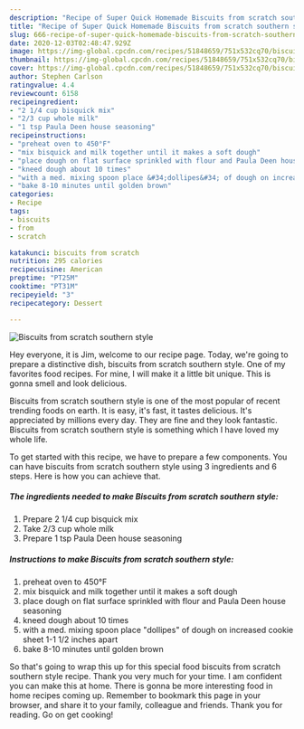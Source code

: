 ```yaml
---
description: "Recipe of Super Quick Homemade Biscuits from scratch southern style"
title: "Recipe of Super Quick Homemade Biscuits from scratch southern style"
slug: 666-recipe-of-super-quick-homemade-biscuits-from-scratch-southern-style
date: 2020-12-03T02:48:47.929Z
image: https://img-global.cpcdn.com/recipes/51848659/751x532cq70/biscuits-from-scratch-southern-style-recipe-main-photo.jpg
thumbnail: https://img-global.cpcdn.com/recipes/51848659/751x532cq70/biscuits-from-scratch-southern-style-recipe-main-photo.jpg
cover: https://img-global.cpcdn.com/recipes/51848659/751x532cq70/biscuits-from-scratch-southern-style-recipe-main-photo.jpg
author: Stephen Carlson
ratingvalue: 4.4
reviewcount: 6158
recipeingredient:
- "2 1/4 cup bisquick mix"
- "2/3 cup whole milk"
- "1 tsp Paula Deen house seasoning"
recipeinstructions:
- "preheat oven to 450°F"
- "mix bisquick and milk together until it makes a soft dough"
- "place dough on flat surface sprinkled with flour and Paula Deen house seasoning"
- "kneed dough about 10 times"
- "with a med. mixing spoon place &#34;dollipes&#34; of dough on increased cookie sheet 1-1 1/2 inches apart"
- "bake 8-10 minutes until golden brown"
categories:
- Recipe
tags:
- biscuits
- from
- scratch

katakunci: biscuits from scratch 
nutrition: 295 calories
recipecuisine: American
preptime: "PT25M"
cooktime: "PT31M"
recipeyield: "3"
recipecategory: Dessert

---
```



![Biscuits from scratch southern style](https://img-global.cpcdn.com/recipes/51848659/751x532cq70/biscuits-from-scratch-southern-style-recipe-main-photo.jpg)

Hey everyone, it is Jim, welcome to our recipe page. Today, we're going to prepare a distinctive dish, biscuits from scratch southern style. One of my favorites food recipes. For mine, I will make it a little bit unique. This is gonna smell and look delicious.

Biscuits from scratch southern style is one of the most popular of recent trending foods on earth. It is easy, it's fast, it tastes delicious. It's appreciated by millions every day. They are fine and they look fantastic. Biscuits from scratch southern style is something which I have loved my whole life.




To get started with this recipe, we have to prepare a few components. You can have biscuits from scratch southern style using 3 ingredients and 6 steps. Here is how you can achieve that.

<!--inarticleads1-->

##### The ingredients needed to make Biscuits from scratch southern style:

1. Prepare 2 1/4 cup bisquick mix
1. Take 2/3 cup whole milk
1. Prepare 1 tsp Paula Deen house seasoning




<!--inarticleads2-->

##### Instructions to make Biscuits from scratch southern style:

1. preheat oven to 450°F
1. mix bisquick and milk together until it makes a soft dough
1. place dough on flat surface sprinkled with flour and Paula Deen house seasoning
1. kneed dough about 10 times
1. with a med. mixing spoon place &#34;dollipes&#34; of dough on increased cookie sheet 1-1 1/2 inches apart
1. bake 8-10 minutes until golden brown




So that's going to wrap this up for this special food biscuits from scratch southern style recipe. Thank you very much for your time. I am confident you can make this at home. There is gonna be more interesting food in home recipes coming up. Remember to bookmark this page in your browser, and share it to your family, colleague and friends. Thank you for reading. Go on get cooking!
